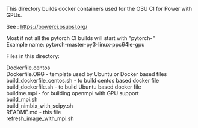 
This directory builds docker containers used for the OSU CI for Power with GPUs.

See : https://powerci.osuosl.org/

Most if not all the pytorch CI builds will start with "pytorch-" <br>
Example name: pytorch-master-py3-linux-ppc64le-gpu

Files in this directory:

Dockerfile.centos  <br>
Dockerfile.ORG - template used by Ubuntu or Docker based files <br>
build_dockerfile_centos.sh  - to build centos based docker file <br>
build_dockerfile.sh - to build Ubuntu based docker file <br>
buildme.mpi - for building openmpi with GPU support <br>
build_mpi.sh <br>
build_nimbix_with_scipy.sh  <br>
README.md - this file <br>
refresh_image_with_mpi.sh <br>
